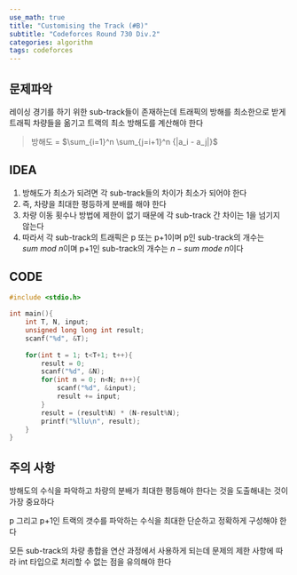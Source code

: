 ```yaml
---
use_math: true
title: "Customising the Track (#B)"
subtitle: "Codeforces Round 730 Div.2"
categories: algorithm
tags: codeforces
---
```


## 문제파악

레이싱 경기를 하기 위한 sub-track들이 존재하는데 트래픽의 방해를 최소한으로 받게 트래픽 차량들을 옮기고 트랙의 최소 방해도를 계산해야 한다

> 방해도 = $\sum_{i=1}^n \sum_{j=i+1}^n {|a_i - a_j|}$​



## IDEA

1. 방해도가 최소가 되려면 각 sub-track들의 차이가 최소가 되어야 한다
2. 즉, 차량을 최대한 평등하게 분배를 해야 한다
3. 차량 이동 횟수나 방법에 제한이 없기 때문에 각 sub-track 간 차이는 1을 넘기지 않는다
4. 따라서 각 sub-track의 트래픽은  p 또는 p+1이며 p인 sub-track의 개수는 $sum\ mod\ n$​ 이며 p+1인 sub-track의 개수는 $n - sum\ mode\ n$이다




## CODE

```c++
#include <stdio.h>
 
int main(){
    int T, N, input;
    unsigned long long int result;
    scanf("%d", &T);
 
    for(int t = 1; t<T+1; t++){
        result = 0;
        scanf("%d", &N);
        for(int n = 0; n<N; n++){
            scanf("%d", &input);
            result += input;
        }
        result = (result%N) * (N-result%N);
        printf("%llu\n", result);
    }
}
```



## 주의 사항

방해도의 수식을 파악하고 차량의 분배가 최대한 평등해야 한다는 것을 도출해내는 것이 가장 중요하다

p 그리고 p+1인 트랙의 갯수를 파악하는 수식을 최대한 단순하고 정확하게 구성해야 한다

모든 sub-track의 차량 총합을 연산 과정에서 사용하게 되는데 문제의 제한 사항에 따라 int 타입으로 처리할 수 없는 점을 유의해야 한다